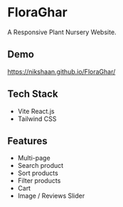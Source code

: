 # FloraGhar

A Responsive Plant Nursery Website.


## Demo

https://nikshaan.github.io/FloraGhar/


## Tech Stack

* Vite React.js
* Tailwind CSS

## Features

- Multi-page
- Search product
- Sort products
- Filter products
- Cart
- Image / Reviews Slider

